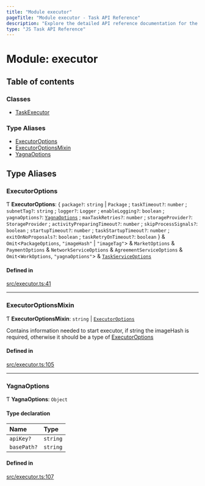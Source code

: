 ```yaml
---
title: "Module executor"
pageTitle: "Module executor - Task API Reference"
description: "Explore the detailed API reference documentation for the Module executor within the Task API SDK for the Golem Network."
type: "JS Task API Reference"
---
```

# Module: executor

## Table of contents

### Classes

- [TaskExecutor](../classes/executor.TaskExecutor)

### Type Aliases

- [ExecutorOptions](executor#executoroptions)
- [ExecutorOptionsMixin](executor#executoroptionsmixin)
- [YagnaOptions](executor#yagnaoptions)

## Type Aliases

### ExecutorOptions

Ƭ **ExecutorOptions**: { `package?`: `string` \| `Package` ; `taskTimeout?`: `number` ; `subnetTag?`: `string` ; `logger?`: `Logger` ; `enableLogging?`: `boolean` ; `yagnaOptions?`: [`YagnaOptions`](executor#yagnaoptions) ; `maxTaskRetries?`: `number` ; `storageProvider?`: `StorageProvider` ; `activityPreparingTimeout?`: `number` ; `skipProcessSignals?`: `boolean` ; `startupTimeout?`: `number` ; `taskStartupTimeout?`: `number` ; `exitOnNoProposals?`: `boolean` ; `taskRetryOnTimeout?`: `boolean`  } & `Omit`<`PackageOptions`, ``"imageHash"`` \| ``"imageTag"``\> & `MarketOptions` & `PaymentOptions` & `NetworkServiceOptions` & `AgreementServiceOptions` & `Omit`<`WorkOptions`, ``"yagnaOptions"``\> & [`TaskServiceOptions`](../interfaces/service.TaskServiceOptions)

#### Defined in

[src/executor.ts:41](https://github.com/golemfactory/golem-sdk-task-executor/blob/f6ae452/src/executor.ts#L41)

___

### ExecutorOptionsMixin

Ƭ **ExecutorOptionsMixin**: `string` \| [`ExecutorOptions`](executor#executoroptions)

Contains information needed to start executor, if string the imageHash is required, otherwise it should be a type of [ExecutorOptions](executor#executoroptions)

#### Defined in

[src/executor.ts:105](https://github.com/golemfactory/golem-sdk-task-executor/blob/f6ae452/src/executor.ts#L105)

___

### YagnaOptions

Ƭ **YagnaOptions**: `Object`

#### Type declaration

| Name | Type |
| :------ | :------ |
| `apiKey?` | `string` |
| `basePath?` | `string` |

#### Defined in

[src/executor.ts:107](https://github.com/golemfactory/golem-sdk-task-executor/blob/f6ae452/src/executor.ts#L107)
